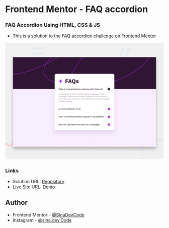 # Frontend Mentor - FAQ accordion

### FAQ Accordion Using HTML, CSS & JS
- This is a solution to the [FAQ accordion challenge on Frontend Mentor](https://www.frontendmentor.io/challenges/faq-accordion-wyfFdeBwBz)

![Design preview for the FAQ accordion coding challenge](./design/desktop-preview.jpg)

### Links
- Solution URL: [Repository](https://github.com/SinaDevCode/frontend-mentor/tree/main/faq-accordion)
- Live Site URL: [Demo](https://sinadevcode.github.io/frontend-mentor/faq-accordion-main/)

## Author
- Frontend Mentor - [@SinaDevCode](https://www.frontendmentor.io/profile/SinaDevCode)
- Instagram - [@sina.dev.Code](https://www.instagram.com/sina.dev.code)
